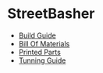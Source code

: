 # StreetBasher

- [Build Guide](./DOCS/original/Build_Guide_StreetBASHER.pdf)
- [Bill Of Materials]()
- [Printed Parts]()
- [Tunning Guide](https://ellis3dp.com/Print-Tuning-Guide/articles/index_tuning.html)